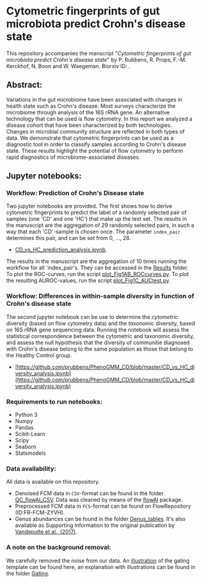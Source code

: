 # Cytometric fingerprints of gut microbiota predict Crohn's disease state

This repository accompanies the manscript "*Cytometric fingerprints of gut microbiota predict Crohn's disease state*" by P. Rubbens, R. Props, F.-M. Kerckhof, N. Boon and W. Waegeman. Biorxiv ID: []().

## Abstract: 
Variations in the gut microbiome have been associated with changes in health state such as Crohn's disease. Most surveys characterize the microbiome through analysis of the 16S rRNA gene. An alternative technology that can be used is flow cytometry. In this report we analyzed a disease cohort that have been characterized by both technologies. Changes in microbial community structure are reflected in both types of data. We demonstrate that cytometric fingerprints can be used as a diagnostic tool in order to classify samples according to Crohn's disease state. These results highlight the potential of flow cytometry to perform rapid diagnostics of microbiome-associated diseases. 


## Jupyter notebooks: 

### Workflow: Prediction of Crohn's Disease state
Two jupyter notebooks are provided. The first shows how to derive cytometric fingerprints to predict the label of a randomly selected pair of samples (one 'CD' and one 'HC') that make up the test set. The results in the manuscript are the aggregation of 29 randomly selected pairs, in such a way that each 'CD'-sample is chosen once. The parameter `index_pair` determines this pair, and can be set from 0, ..., 28. 
- [CD_vs_HC_prediction_analysis.ipynb](https://github.com/prubbens/PhenoGMM_CD/blob/master/CD_vs_HC_prediction_analysis.ipynb). 

The results in the manuscript are the aggregation of 10 times running the workflow for all `index_pair's. They can be accessed in the [Results](https://github.com/prubbens/PhenoGMM_CD/tree/master/Results) folder. To plot the ROC-curves, run the script [plot_Fig1AB_ROCcurves.py](https://github.com/prubbens/PhenoGMM_CD/blob/master/plot_Fig1AB_ROCcurves.py). 
To plot the resulting AUROC-values, run the script [plot_Fig1C_AUCtest.py](https://github.com/prubbens/PhenoGMM_CD/blob/master/plot_Fig1C_AUCtest.py). 

### Workflow: Differences in within-sample diversity in function of Crohn's disease state 
The second jupyter notebook can be use to determine the *cytometric* diversity (based on flow cytometry data) and the *taxonomic* diversity, based on 16S rRNA gene sequencing data. Running the notebook will assess the statistical correspondence between the cytometric and taxonomic diversity, and assess the null hypothesis that the diversity of communitie diagnosed with Crohn's disease belong to the same population as those that belong to the Healthy Control group. 
- [https://github.com/prubbens/PhenoGMM_CD/blob/master/CD_vs_HC_diversity_analysis.ipynb](https://github.com/prubbens/PhenoGMM_CD/blob/master/CD_vs_HC_diversity_analysis.ipynb)

### Requirements to run notebooks: 
- Python 3
- Numpy
- Pandas
- Scikit-Learn
- Scipy
- Seaborn
- Statsmodels

### Data availability: 
All data is available on this repository. 
  - Denoised FCM data in `CSV`-format can be found in the folder [QC_flowAI_CSV](https://github.com/prubbens/PhenoGMM_CD/tree/master/QC_flowAI_CSV). Data was cleaned by means of the [flowAI](https://academic.oup.com/bioinformatics/article/32/16/2473/2240408) package. 
  - Preprocessed FCM data in `FCS`-format can be found on FlowRepository (ID:FR-FCM-ZYVH). 
  - Genus abundances can be found in the folder [Genus_tables](https://github.com/prubbens/PhenoGMM_CD/tree/master/Genus_tables). It's also available as Supporting Information to the original publication by [Vandeputte et al., (2017)](https://www.nature.com/articles/nature24460). 
  
### A note on the background removal: 
We carefully removed the noise from our data. An [illustration](https://github.com/prubbens/PhenoGMM_CD/blob/master/Gating/gating_strat_1_truecomm.pdf) of the gating template can be found here, an explanation with illustrations can be found in the folder [Gating](https://github.com/prubbens/PhenoGMM_CD/tree/master/Gating). 
